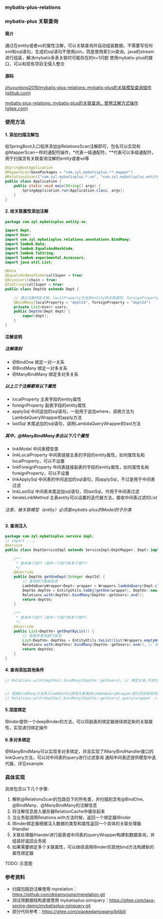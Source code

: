
### mybatis-plus-relations
### mybatis-plus 关联查询

#### 简介

通过在entity或者vo的属性注解，可以关联查询并自动组装数据，不需要写任何xml和sql语句，生成的sql语句不使用join，而是使用索引in查询，java的stream进行组装，解决mybatis多表关联时可能存在的n+1问题
使用mybatis-plus的接口，可以和现有项目无侵入整合

#### 源码

[zhuyunlong2018/mybatis-plus-relations: mybatis-plus的关联模型查询插件 (github.com)](https://github.com/zhuyunlong2018/mybatis-plus-relations)

[mybatis-plus-relations: mybatis-plus的关联查询，使用注解方式操作 (gitee.com)](https://gitee.com/zhuyunlong2018/mybatis-plus-relations)

### 使用方法

#### 1. 添加扫描注解包
给SpringBoot入口程序添加@RelationsScan注解即可，包名可以实现和@MapperScan一样的通配符操作，*代表一级通配符，**代表可以多级通配符，用于扫描含有关联查询注解的entity或者vo等
```java
@SpringBootApplication
@MapperScan(basePackages = "com.zyl.mybatisplus.**.mapper")
@RelationsScan({"com.zyl.mybatisplus.*.vo", "com.zyl.mybatisplus.entity"})
public class Application {
    public static void main(String[] args) {
        SpringApplication.run(Application.class, args);
    }
}
```

#### 2. 给关联属性添加注解
```java
package com.zyl.mybatisplus.entity.vo;

import Dept;
import User;
import com.zyl.mybatisplus.relations.annotations.BindMany;
import lombok.Data;
import lombok.EqualsAndHashCode;
import lombok.ToString;
import lombok.experimental.Accessors;
import java.util.List;

@Data
@EqualsAndHashCode(callSuper = true)
@Accessors(chain = true)
@ToString(callSuper = true)
public class DeptVo extends Dept {

    // 通过注解绑定关联，localProperty为当前entity的关联属性，foreignProperty为被关联进来的entity的关联属性
    @BindMany(localProperty = "deptId", foreignProperty = "deptId")
    private List<User> users;
    public DeptVo(Dept dept) {
        super(dept);
    }
}
```
#### 注解说明
##### 注解类别
- @BindOne 绑定一对一关系
- @BindMany 绑定一对多关系
- @ManyBindMany 绑定多对多关系

##### 以上三个注解都有以下属性
- localProperty 主表字段的entity属性
- foreignProperty 副表字段的entity属性
- applySql 中间追加的sql语句，一般用于追加where，调用方法为LambdaQueryWrapper的apply方法
- lastSql 末尾追加的sql语句，调用LambdaQueryWrapper的last方法

##### 其中，@ManyBindMany多出以下几个属性
- linkModel 中间表模型类
- linkLocalProperty 中间表链接主表的字段的entity属性，如何属性名和localProperty，可以不设置
- linkForeignProperty 中间表链接副表的字段的entity属性，如何属性名和foreignProperty，可以不设置
- linkApplySql 中间表的中间追加的sql语句，同applySql，不过是用于中间表过滤
- linkLastSql 中间表末尾追加sql语句，同lastSql，作用于中间表过滤
- iterateLinkMethod 主表entity可以设置的迭代器方法，接收中间表过滤的List

###### 注意，被关联模型（entity）必须是mybatis-plus的Model的子孙类

#### 3. 查询注入
```java
package com.zyl.mybatisplus.service.impl;
// import ...;
@Service
public class DeptServiceImpl extends ServiceImpl<DeptMapper, Dept> implements IDeptService {

    /**
     * 查询单个部门（其中一个部门有多个用户）
     */
    @Override
    public DeptVo getOneDept(Integer deptId) {
        // 查询部门基础信息
        LambdaQueryWrapper<Dept> wrapper = Wrappers.lambdaQuery(Dept.class).eq(Dept::getDeptId, deptId);
        DeptVo deptVo = EntityUtils.toObj(getOne(wrapper), DeptVo::new);
        Relations.with(deptVo).bindMany(DeptVo::getUsers).end();
        return deptVo;
    }
    
    /**
     * 查询多个部门（其中一个部门有多个用户）
     */
    @Override
    public List<DeptVo> getDeptByList() {
        // 按条件查询部门信息
        List<DeptVo> deptVos = EntityUtils.toList(list(Wrappers.emptyWrapper()), DeptVo::new);
        Relations.with(deptVos).bindMany(DeptVo::getUsers).end(); // 绑定users属性的关系
        return deptVos;
    }
}
```

#### 4. 查询添加其他条件
```java
// Relations.with(deptVos).bindMany(DeptVo::getUsers); // 绑定关系,不进行其他查询


// 使用bindMany方法传入lambda可以获得关联表的LambdaQueryWrapper进行添加其他筛选条件
// Relations.with(deptVos).bindMany(DeptVo::getUsers).query(wrapper -> wrapper.eq(User::getUserId, 1)).end();
```

#### 5.深度绑定
IBinder提供一个deepBinder的方法，可以将副表的绑定器继续绑定新的关联属性，实现递归绑定操作

#### 6.多对多绑定
@ManyBindMany可以实现多对多绑定，并且实现了IManyBindHandler接口的linkQuery方法，可以对中间表的query进行过滤查询
通知中间表还提供模型中迭代器，详见example

### 具体实现

具体包含以下几个步骤:
1. 解析@RelationsScan的包路劲下的所有类，并扫描到含有@BindOne、@BindMany、@ManyBindMany的注解信息
2. 将注解信息放入缓存器RelationCache中缓存起来
3. 当业务层调用Relations.with方法时候，返回一个绑定器IBinder
4. IBinder绑定器根据注入数据的类型和属性返回一个具体的关联处理器IHandler
5. 关联处理器IHander进行副表或中间表的queryWrapper构建和数据查询，并组装好返回业务层
6. 如果需要绑定多个关联属性，可以继续调用IBinder的其他bind方法构建新的属性绑定器

TODO:  示意图


### 参考资料

- 扫描包路劲注解使用 mprelation：https://github.com/dreamyoung/mprelation.git
- 测试用数据结构直接使用 mybatisplus-joinquery：https://gitee.com/java-spring-demo/mybatisplus-joinquery.git
- 部分代码参考：https://gitee.com/xiaokedamowang/bilibili

